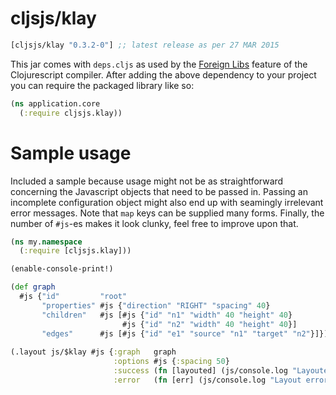 # cljsjs/klay

[](dependency)
```clojure
[cljsjs/klay "0.3.2-0"] ;; latest release as per 27 MAR 2015
```
[](/dependency)

This jar comes with `deps.cljs` as used by the [Foreign Libs][flibs] feature
of the Clojurescript compiler. After adding the above dependency to your project
you can require the packaged library like so:

```clojure
(ns application.core
  (:require cljsjs.klay))
```

# Sample usage

Included a sample because usage might not be as straightforward concerning
the Javascript objects that need to be passed in. Passing an incomplete configuration
object might also end up with seamingly irrelevant error messages. Note that `map` keys
can be supplied many forms. Finally, the number of `#js`-es makes it look clunky, feel free
to improve upon that.

```clojure
(ns my.namespace
  (:require [cljsjs.klay]))

(enable-console-print!)

(def graph
  #js {"id"         "root"
       "properties" #js {"direction" "RIGHT" "spacing" 40}
       "children"   #js [#js {"id" "n1" "width" 40 "height" 40}
                         #js {"id" "n2" "width" 40 "height" 40}]
       "edges"      #js [#js {"id" "e1" "source" "n1" "target" "n2"}]})
       
(.layout js/$klay #js {:graph   graph
                       :options #js {:spacing 50}
                       :success (fn [layouted] (js/console.log "Layouted."))
                       :error   (fn [err] (js/console.log "Layout error: " err))})
```

[flibs]: https://github.com/clojure/clojurescript/wiki/Foreign-Dependencies
